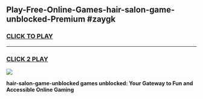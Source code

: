 
## Play-Free-Online-Games-hair-salon-game-unblocked-Premium #zaygk
<h3>
<a href="https://premium.freeplayer.one?title=hair-salon-game-unblocked&ref=8M">CLICK TO PLAY</a></h3>
<hr>

<h3>
<a href="https://premium.freeplayer.one?title=hair-salon-game-unblocked&ref=8M">CLICK 2 PLAY</a>
  
</h3>

<a href="https://premium.freeplayer.one?title=hair-salon-game-unblocked&ref=8M"><img src="https://clearcache.store/games.png"></a>


**hair-salon-game-unblocked games unblocked: Your Gateway to Fun and Accessible Online Gaming**
